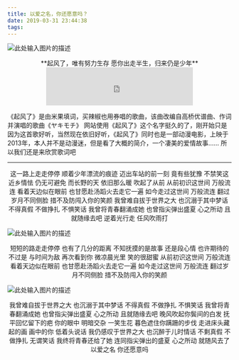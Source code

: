 ```yaml
---
title: 以爱之名，你还愿意吗？
date: 2019-03-31 23:44:38
tags:
---
```


![此处输入图片的描述][1]

<center>**起风了，唯有努力生存
愿你出走半生，归来仍是少年**
<iframe frameborder="no" border="0" marginwidth="0" marginheight="0" width="330" height="86" src="https://cdn.a632079.me/163music.html?playlist=1330348068"></iframe></center>

《起风了》是由米果填词，买辣椒也用券唱的歌曲，该曲改编自高桥优谱曲、作词并演唱的歌曲《ヤキモチ》
网站使用《起风了》这个名字挺久的了，刚开始只是因为这首歌好听，当然现在依旧好听，《起风了》同时也是一部动漫电影，上映于2013年，本人并不是动漫迷，但是看了大概的简介，一个凄美的爱情故事……
所以我们还是来欣赏歌词吧


---


<!--more-->

<center>这一路上走走停停
顺着少年漂流的痕迹
迈出车站的前一刻
竟有些犹豫
不禁笑这近乡情怯
仍无可避免
而长野的天
依旧那么暖
吹起了从前
从前初识这世间
万般流连
看着天边似在眼前
也甘愿赴汤蹈火去走它一遍
如今走过这世间
万般流连
翻过岁月不同侧脸
措不及防闯入你的笑颜
我曾难自拔于世界之大
也沉溺于其中梦话
不得真假 不做挣扎 不惧笑话
我曾将青春翻涌成她
也曾指尖弹出盛夏
心之所动 且就随缘去吧
逆着光行走 任风吹雨打</center>

![此处输入图片的描述][2]

<center>短短的路走走停停
也有了几分的距离
不知抚摸的是故事 还是段心情
也许期待的不过是 与时间为敌
再次看到你
微凉晨光里
笑的很甜蜜
从前初识这世间
万般流连
看着天边似在眼前
也甘愿赴汤蹈火去走它一遍
如今走过这世间
万般流连
翻过岁月不同侧脸
措不及防闯入你的笑颜</center>

![此处输入图片的描述][3]

<center>我曾难自拔于世界之大
也沉溺于其中梦话
不得真假 不做挣扎 不惧笑话
我曾将青春翻涌成她
也曾指尖弹出盛夏
心之所动 且就随缘去吧
晚风吹起你鬓间的白发
抚平回忆留下的疤
你的眼中 明暗交杂 一笑生花
暮色遮住你蹒跚的步伐
走进床头藏起的画
画中的你 低着头说话
我仍感叹于世界之大
也沉醉于儿时情话
不剩真假 不做挣扎 无谓笑话
我终将青春还给了她
连同指尖弹出的盛夏
心之所动 就随风去了
以爱之名 你还愿意吗</center>


  [1]: https://loading51.top/usr/uploads/2018/09/836108549.jpg
  [2]: https://loading51.top/usr/uploads/2018/09/3423446542.jpg
  [3]: https://loading51.top/usr/uploads/2018/09/3317968940.jpg